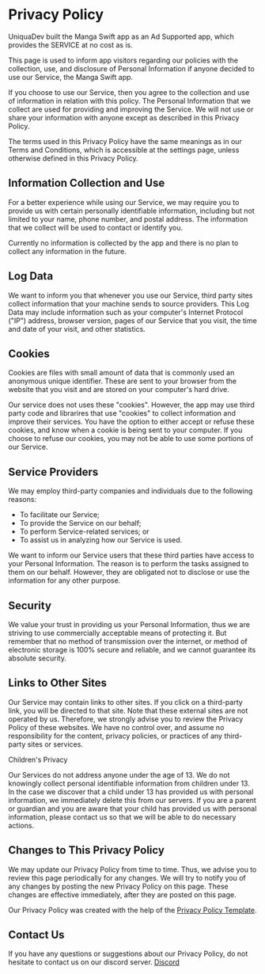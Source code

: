 **Privacy Policy**
=========================

UniquaDev built the Manga Swift app as an Ad Supported app, which provides the SERVICE at no cost as is.

This page is used to inform app visitors regarding our policies with the collection, use, and disclosure of Personal Information if anyone decided to use our Service, the Manga Swift app.

If you choose to use our Service, then you agree to the collection and use of information in relation with this policy. The Personal Information that we collect are used for providing and improving the Service. We will not use or share your information with anyone except as described in this Privacy Policy.

The terms used in this Privacy Policy have the same meanings as in our Terms and Conditions, which is accessible at the settings page, unless otherwise defined in this Privacy Policy.

Information Collection and Use
------------------------------

For a better experience while using our Service, we may require you to provide us with certain personally identifiable information, including but not limited to your name, phone number, and postal address. The information that we collect will be used to contact or identify you.

Currently no information is collected by the app and there is no plan to collect any information in the future.

Log Data
--------

We want to inform you that whenever you use our Service, third party sites collect information that your machine sends to source providers. This Log Data may include information such as your computer's Internet Protocol ("IP") address, browser version, pages of our Service that you visit, the time and date of your visit, and other statistics.

Cookies
-------

Cookies are files with small amount of data that is commonly used an anonymous unique identifier. These are sent to your browser from the website that you visit and are stored on your computer's hard drive.

Our service does not uses these "cookies". However, the app may use third party code and librarires that use "cookies" to collect information and improve their services. You have the option to either accept or refuse these cookies, and know when a cookie is being sent to your computer. If you choose to refuse our cookies, you may not be able to use some portions of our Service.

Service Providers
-----------------

We may employ third-party companies and individuals due to the following reasons:

*   To facilitate our Service;
*   To provide the Service on our behalf;
*   To perform Service-related services; or
*   To assist us in analyzing how our Service is used.

We want to inform our Service users that these third parties have access to your Personal Information. The reason is to perform the tasks assigned to them on our behalf. However, they are obligated not to disclose or use the information for any other purpose.

Security
--------

We value your trust in providing us your Personal Information, thus we are striving to use commercially acceptable means of protecting it. But remember that no method of transmission over the internet, or method of electronic storage is 100% secure and reliable, and we cannot guarantee its absolute security.

Links to Other Sites
--------------------

Our Service may contain links to other sites. If you click on a third-party link, you will be directed to that site. Note that these external sites are not operated by us. Therefore, we strongly advise you to review the Privacy Policy of these websites. We have no control over, and assume no responsibility for the content, privacy policies, or practices of any third-party sites or services.

Children's Privacy

Our Services do not address anyone under the age of 13. We do not knowingly collect personal identifiable information from children under 13. In the case we discover that a child under 13 has provided us with personal information, we immediately delete this from our servers. If you are a parent or guardian and you are aware that your child has provided us with personal information, please contact us so that we will be able to do necessary actions.

Changes to This Privacy Policy
------------------------------

We may update our Privacy Policy from time to time. Thus, we advise you to review this page periodically for any changes. We will try to notify you of any changes by posting the new Privacy Policy on this page. These changes are effective immediately, after they are posted on this page.

Our Privacy Policy was created with the help of the [Privacy Policy Template](https://www.privacypolicytemplate.net).

Contact Us
----------

If you have any questions or suggestions about our Privacy Policy, do not hesitate to contact us on our discord server.
[Discord](https://discord.gg/t63Y86n6bV)